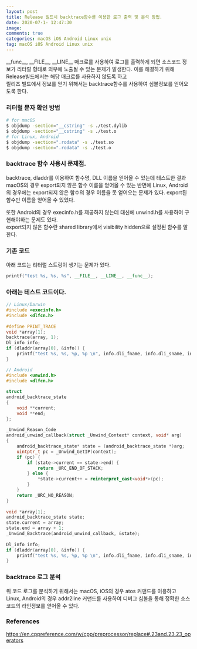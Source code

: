 ```yaml
---
layout: post
title: Release 빌드시 backtrace함수를 이용한 로그 출력 및 분석 방법.
date: 2020-07-1- 12:47:30
image:
comments: true
categories: macOS iOS Android Linux unix
tag: macOS iOS Android Linux unix
---
```


\_\_func\_\_, \_\_FILE\_\_, \_\_LINE\_\_ 매크로를 사용하여 로그를 출력하게 되면 소스코드 정보가 리터럴 형태로 외부에 노출될 수 있는 문제가 발생한다. 이를 해결하기 위해 Release빌드에서는 해당 매크로를 사용하지 않도록 하고  
릴리즈 빌드에서 정보를 얻기 위해서는 backtrace함수를 사용하여 심볼정보를 얻어오도록 한다.

### 리터럴 문자 확인 방법
```bash
# for macOS
$ objdump -section="__cstring" -s ./test.dylib
$ objdump -section="__cstring" -s ./test.o
# for Linux, Android
$ objdump -section=".rodata" -s ./test.so
$ objdump -section=".rodata" -s ./test.o
```

### backtrace 함수 사용시 문제점.
backtrace, dladdr를 이용하여 함수명, DLL 이름을 얻어올 수 있는데 테스트한 결과 macOS의 경우 export되지 않은 함수 이름을 얻어올 수 있는 반면에 Linux, Android의 경우에는 export되지 않은 함수의 경우 이름을 못 얻어오는 문제가 있다. export된 함수만 이름을 얻어올 수 있었다.  

또한 Android의 경우 execinfo.h를 제공하지 않는데 대신에 unwind.h를 사용하여 구현해야하는 문제도 있다.  
export되지 않은 함수란 shared library에서 visibility hidden으로 설정된 함수를 말한다.  

### 기존 코드
아래 코드는 리터럴 스트링이 생기는 문제가 있다.
```c++
printf("test %s, %s, %s", __FILE__, __LINE__, __func__);
```

### 아래는 테스트 코드이다.

```c++
// Linux/Darwin
#include <execinfo.h>
#include <dlfcn.h>
 
#define PRINT_TRACE
void *array[1];
backtrace(array, 1);
Dl_info info;
if (dladdr(array[0], &info)) {
    printf("test %s, %s, %p, %p \n", info.dli_fname, info.dli_sname, info.dli_fbase, info.dli_saddr);
}
```

```c++
// Android
#include <unwind.h>
#include <dlfcn.h>
 
struct
android_backtrace_state
{
    void **current;
    void **end;
};
 
_Unwind_Reason_Code
android_unwind_callback(struct _Unwind_Context* context, void* arg)
{
    android_backtrace_state* state = (android_backtrace_state *)arg;
    uintptr_t pc = _Unwind_GetIP(context);
    if (pc) {
        if (state->current == state->end) {
            return _URC_END_OF_STACK;
        } else {
            *state->current++ = reinterpret_cast<void*>(pc);
        }
    }
    return _URC_NO_REASON;
}
 
void *array[1];
android_backtrace_state state;
state.current = array;
state.end = array + 1;
_Unwind_Backtrace(android_unwind_callback, &state);
 
Dl_info info;
if (dladdr(array[0], &info)) {
    printf("test %s, %s, %p, %p \n", info.dli_fname, info.dli_sname, info.dli_fbase, info.dli_saddr);
}
```

### backtrace 로그 분석
위 코드 로그를 분석하기 위해서는 macOS, iOS의 경우 atos 커맨드를 이용하고
Linux, Android의 경우 addr2line 커맨드를 사용하여 디버그 심볼을 통해 정확한 소스코드의 라인정보를 얻어올 수 있다.

### References
https://en.cppreference.com/w/cpp/preprocessor/replace#.23and.23.23_operators  
